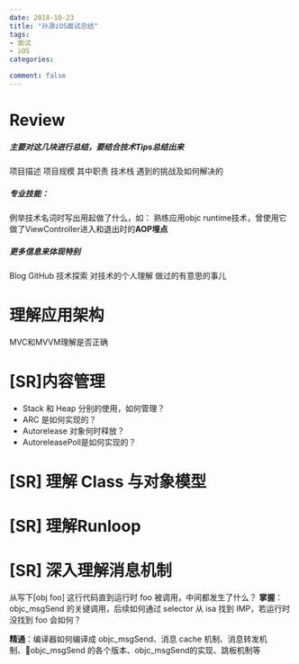 ```yaml
---
date: 2018-10-23
title: "孙源iOS面试总结"
tags:
- 面试
- iOS
categories:

comment: false
---
```

# Review
##### 主要对这几块进行总结，要结合技术Tips总结出来
项目描述
项目规模
其中职责
技术栈
遇到的挑战及如何解决的

##### 专业技能：
例举技术名词时写出用起做了什么，如：
熟练应用objc runtime技术，曾使用它做了ViewController进入和退出时的**AOP埋点**

##### 更多信息来体现特别
Blog
GitHub
技术探索
对技术的个人理解
做过的有意思的事儿



# 理解应用架构
MVC和MVVM理解是否正确


# [SR]内容管理
- Stack 和 Heap 分别的使用，如何管理？
- ARC 是如何实现的？
- Autorelease 对象何时释放？
- AutoreleasePoll是如何实现的？

# [SR] 理解 Class 与对象模型


# [SR] 理解Runloop

# [SR] 深入理解消息机制
从写下[obj foo] 这行代码直到运行时 foo 被调用，中间都发生了什么？
**掌握**：objc_msgSend 的关键调用，后续如何通过 selector 从 isa 找到 IMP，若运行时没找到 foo 会如何？

**精通**：编译器如何编译成 objc_msgSend、消息 cache 机制、消息转发机制、objc_msgSend 的各个版本、objc_msgSend的实现、跳板机制等
